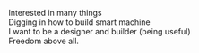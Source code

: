 Interested in many things <br/>
Digging in how to build smart machine<br/>
I want to be a designer and builder (being useful)<br/>
Freedom above all.
